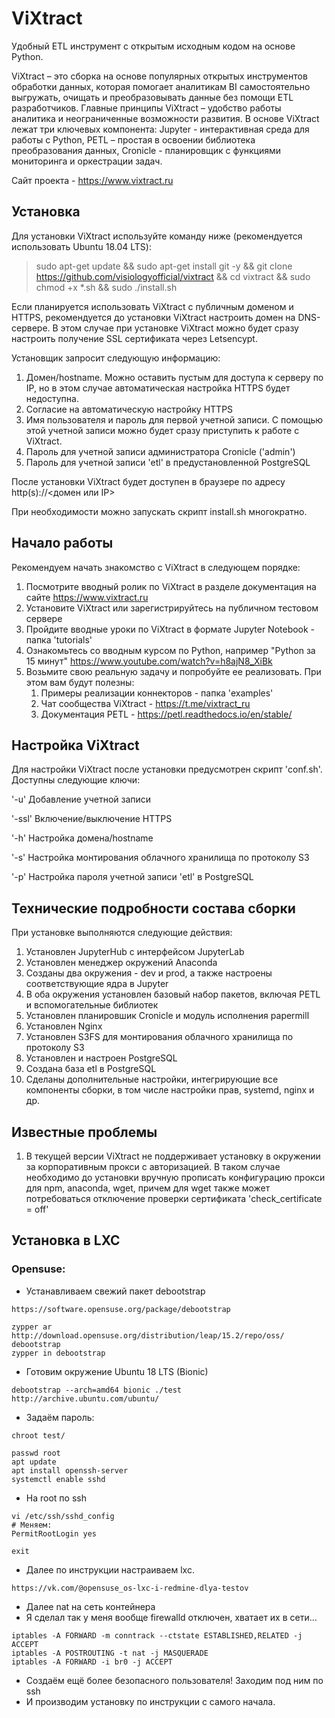 # ViXtract
 
Удобный ETL инструмент с открытым исходным кодом на основе Python.

ViXtract – это сборка на основе популярных открытых инструментов обработки данных, которая помогает аналитикам BI самостоятельно выгружать, очищать и преобразовывать данные без помощи ETL разработчиков. Главные принципы ViXtract – удобство работы аналитика и неограниченные возможности развития. В основе ViXtract лежат три ключевых компонента: Jupyter - интерактивная среда для работы с Python, PETL – простая в освоении библиотека преобразования данных, Cronicle - планировщик с функциями мониторинга и оркестрации задач.

Сайт проекта - https://www.vixtract.ru

## Установка

Для установки ViXtract используйте команду ниже (рекомендуется использовать Ubuntu 18.04 LTS):

> sudo apt-get update && sudo apt-get install git -y && git clone https://github.com/visiologyofficial/vixtract && cd vixtract && sudo chmod +x *.sh && sudo ./install.sh

Если планируется использовать ViXtract с публичным доменом и HTTPS, рекомендуется до установки ViXtract настроить домен на DNS-сервере. В этом случае при установке ViXtract можно будет сразу настроить получение SSL сертификата через Letsencypt. 

Установщик запросит следующую информацию:
1. Домен/hostname. Можно оставить пустым для доступа к серверу по IP, но в этом случае автоматическая настройка HTTPS будет недоступна.
2. Согласие на автоматическую настройку HTTPS
3. Имя пользователя и пароль для первой учетной записи. С помощью этой учетной записи можно будет сразу приступить к работе с ViXtract.
3. Пароль для учетной записи администратора Cronicle ('admin')
4. Пароль для учетной записи 'etl' в предустановленной PostgreSQL

После установки ViXtract будет доступен в браузере по адресу http(s)://\<домен или IP\>

При необходимости можно запускать скрипт install.sh многократно.

## Начало работы

Рекомендуем начать знакомство с ViXtract в следующем порядке:
1. Посмотрите вводный ролик по ViXtract в разделе документация на сайте https://www.vixtract.ru
2. Установите ViXtract или зарегистрируйтесь на публичном тестовом сервере
2. Пройдите вводные уроки по ViXtract в формате Jupyter Notebook - папка 'tutorials'
2. Ознакомьтесь со вводным курсом по Python, например "Python за 15 минут" https://www.youtube.com/watch?v=h8ajN8_XiBk
5. Возьмите свою реальную задачу и попробуйте ее реализовать. При этом вам будут полезны:
   1. Примеры реализации коннекторов - папка 'examples'
   2. Чат сообщества ViXtract - https://t.me/vixtract_ru
   3. Документация PETL - https://petl.readthedocs.io/en/stable/

## Настройка ViXtract

Для настройки ViXtract после установки предусмотрен скрипт 'conf.sh'. Доступны следующие ключи:

'-u'
Добавление учетной записи

'-ssl'
Включение/выключение HTTPS

'-h'
Настройка домена/hostname

'-s'
Настройка монтирования облачного хранилища по протоколу S3

'-p'
Настройка пароля учетной записи 'etl' в PostgreSQL

## Технические подробности состава сборки

При установке выполняются следующие действия:
1. Установлен JupyterHub с интерфейсом JupyterLab
2. Установлен менеджер окружений Anaconda
3. Созданы два окружения - dev и prod, а также настроены соответствующие ядра в Jupyter
4. В оба окружения установлен базовый набор пакетов, включая PETL и вспомогательные библиотек
5. Установлен планировшик Cronicle и модуль исполнения papermill
6. Установлен Nginx
7. Установлен S3FS для монтирования облачного хранилища по протоколу S3
7. Установлен и настроен PostgreSQL
8. Создана база etl в PostgreSQL
9. Сделаны дополнительные настройки, интегрирующие все компоненты сборки, в том числе настройки прав, systemd, nginx и др.

## Известные проблемы

1. В текущей версии ViXtract не поддерживает установку в окружении за корпоративным прокси с авторизацией. В таком случае необходимо до установки вручную прописать конфигурацию прокси для npm, anaconda, wget, причем для wget также может потребоваться отключение проверки сертификата 'check_certificate = off'

## Установка в LXC
### Opensuse:

* Устанавливаем свежий пакет debootstrap
```
https://software.opensuse.org/package/debootstrap
```
```
zypper ar http://download.opensuse.org/distribution/leap/15.2/repo/oss/ debootstrap
zypper in debootstrap
```

* Готовим окружение Ubuntu 18 LTS (Bionic)

```
debootstrap --arch=amd64 bionic ./test http://archive.ubuntu.com/ubuntu/
```

* Задаём пароль:

```
chroot test/
```

```
passwd root
apt update
apt install openssh-server
systemctl enable sshd
```
* На root по ssh

```
vi /etc/ssh/sshd_config
# Меняем:
PermitRootLogin yes
```
```
exit
```

* Далее по инструкции настраиваем lxc.

```
https://vk.com/@opensuse_os-lxc-i-redmine-dlya-testov
```
* Далее nat на сеть контейнера
* Я сделал так у меня вообще firewalld отключен, хватает их в сети...
```
iptables -A FORWARD -m conntrack --ctstate ESTABLISHED,RELATED -j ACCEPT
iptables -A POSTROUTING -t nat -j MASQUERADE
iptables -A FORWARD -i br0 -j ACCEPT
```
* Создаём ещё более безопасного пользователя! Заходим под ним по ssh
* И производим установку по инструкции с самого начала. 
